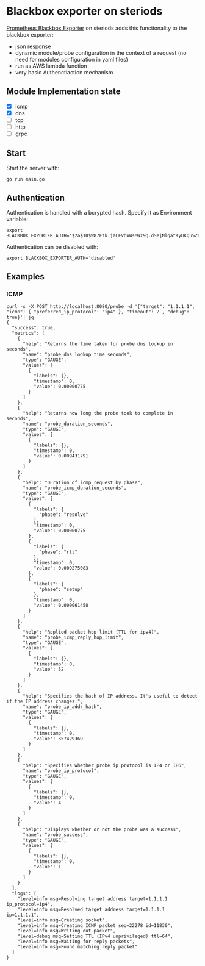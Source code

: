 # Blackbox exporter on steriods

[Prometheus Blackbox Exporter](https://github.com/prometheus/blackbox_exporter) on steriods adds this functionality to the blackbox exporter:

- json response
- dynamic module/probe configuration in the context of a request (no need for modules configuration in yaml files)
- run as AWS lambda function
- very basic Authenctiaction mechanism

## Module Implementation state

- [x] icmp
- [x] dns
- [ ] tcp
- [ ] http
- [ ] grpc

## Start

Start the server with:

```
go run main.go
```

## Authentication

Authentication is handled with a bcrypted hash. Specify it as Environment variable:

```
export BLACKBOX_EXPORTER_AUTH='$2a$10$W87Ftk.jaLEVbuWsMWz9Q.dSejNlqatKyUKQu5ZLNB8Ny3ZmHfDiW'
```

Authentication can be disabled with:
```
export BLACKBOX_EXPORTER_AUTH='disabled'
```

## Examples

### ICMP

```
curl -s -X POST http://localhost:8080/probe -d '{"target": "1.1.1.1", "icmp": { "preferred_ip_protocol": "ip4" }, "timeout": 2 , "debug": true}'| jq
{
  "success": true,
  "metrics": [
    {
      "help": "Returns the time taken for probe dns lookup in seconds",
      "name": "probe_dns_lookup_time_seconds",
      "type": "GAUGE",
      "values": [
        {
          "labels": {},
          "timestamp": 0,
          "value": 0.00000775
        }
      ]
    },
    {
      "help": "Returns how long the probe took to complete in seconds",
      "name": "probe_duration_seconds",
      "type": "GAUGE",
      "values": [
        {
          "labels": {},
          "timestamp": 0,
          "value": 0.009431791
        }
      ]
    },
    {
      "help": "Duration of icmp request by phase",
      "name": "probe_icmp_duration_seconds",
      "type": "GAUGE",
      "values": [
        {
          "labels": {
            "phase": "resolve"
          },
          "timestamp": 0,
          "value": 0.00000775
        },
        {
          "labels": {
            "phase": "rtt"
          },
          "timestamp": 0,
          "value": 0.009275083
        },
        {
          "labels": {
            "phase": "setup"
          },
          "timestamp": 0,
          "value": 0.000061458
        }
      ]
    },
    {
      "help": "Replied packet hop limit (TTL for ipv4)",
      "name": "probe_icmp_reply_hop_limit",
      "type": "GAUGE",
      "values": [
        {
          "labels": {},
          "timestamp": 0,
          "value": 52
        }
      ]
    },
    {
      "help": "Specifies the hash of IP address. It's useful to detect if the IP address changes.",
      "name": "probe_ip_addr_hash",
      "type": "GAUGE",
      "values": [
        {
          "labels": {},
          "timestamp": 0,
          "value": 357429369
        }
      ]
    },
    {
      "help": "Specifies whether probe ip protocol is IP4 or IP6",
      "name": "probe_ip_protocol",
      "type": "GAUGE",
      "values": [
        {
          "labels": {},
          "timestamp": 0,
          "value": 4
        }
      ]
    },
    {
      "help": "Displays whether or not the probe was a success",
      "name": "probe_success",
      "type": "GAUGE",
      "values": [
        {
          "labels": {},
          "timestamp": 0,
          "value": 1
        }
      ]
    }
  ],
  "logs": [
    "level=info msg=Resolving target address target=1.1.1.1 ip_protocol=ip4",
    "level=info msg=Resolved target address target=1.1.1.1 ip=1.1.1.1",
    "level=info msg=Creating socket",
    "level=info msg=Creating ICMP packet seq=22278 id=11830",
    "level=info msg=Writing out packet",
    "level=debug msg=Setting TTL (IPv4 unprivileged) ttl=64",
    "level=info msg=Waiting for reply packets",
    "level=info msg=Found matching reply packet"
  ]
}
```
